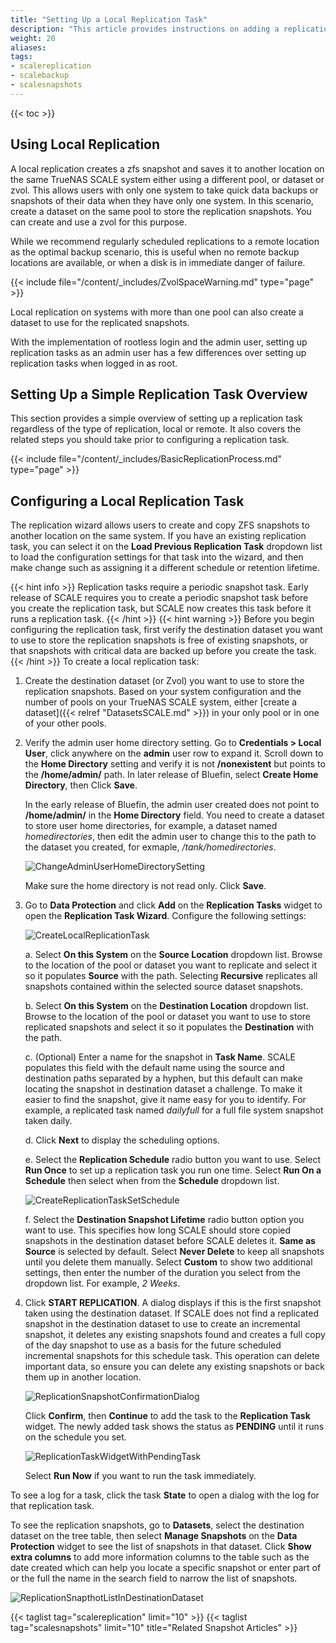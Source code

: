 ```yaml
---
title: "Setting Up a Local Replication Task"
description: "This article provides instructions on adding a replication task using different pools or datasets on the same TrueNAS system."
weight: 20
aliases:
tags:
- scalereplication
- scalebackup
- scalesnapshots
---
```


{{< toc >}}


## Using Local Replication

A local replication creates a zfs snapshot and saves it to another location on the same TrueNAS SCALE system either using a different pool, or dataset or zvol. 
This allows users with only one system to take quick data backups or snapshots of their data when they have only one system.
In this scenario, create a dataset on the same pool to store the replication snapshots. You can create and use a zvol for this purpose.

While we recommend regularly scheduled replications to a remote location as the optimal backup scenario, this is useful when no remote backup locations are available, or when a disk is in immediate danger of failure.

{{< include file="/content/_includes/ZvolSpaceWarning.md" type="page" >}}

Local replication on systems with more than one pool can also create a dataset to use for the replicated snapshots.

With the implementation of rootless login and the admin user, setting up replication tasks as an admin user has a few differences over setting up replication tasks when logged in as root. 

## Setting Up a Simple Replication Task Overview 
This section provides a simple overview of setting up a replication task regardless of the type of replication, local or remote. 
It also covers the related steps you should take prior to configuring a replication task. 

{{< include file="/content/_includes/BasicReplicationProcess.md" type="page" >}}

## Configuring a Local Replication Task

The replication wizard allows users to create and copy ZFS snapshots to another location on the same system. 
If you have an existing replication task, you can select it on the **Load Previous Replication Task** dropdown list to load the configuration settings for that task into the wizard, and then make change such as assigning it a different schedule or retention lifetime.

{{< hint info >}}
Replication tasks require a periodic snapshot task. Early release of SCALE requires you to create a periodic snapshot task before you create the replication task, but SCALE now creates this task before it runs a replication task.
{{< /hint >}}
{{< hint warning >}}
Before you begin configuring the replication task, first verify the destination dataset you want to use to store the replication snapshots is free of existing snapshots, or that snapshots with critical data are backed up before you create the task.
{{< /hint >}}
To create a local replication task:

1. Create the destination dataset (or Zvol) you want to use to store the replication snapshots.
   Based on your system configuration and the number of pools on your TrueNAS SCALE system, either [create a dataset]({{< relref "DatasetsSCALE.md" >}}) in your only pool or in one of your other pools.
  
2. Verify the admin user home directory setting. 
   Go to **Credentials > Local User**, click anywhere on the **admin** user row to expand it. 
   Scroll down to the **Home Directory** setting and verify it is not **/nonexistent** but points to the **/home/admin/** path. In later release of Bluefin, select **Create Home Directory**, then Click **Save**.

   In the early release of Bluefin, the admin user created does not point to **/home/admin/** in the **Home Directory** field. 
   You need to create a dataset to store user home directories, for example, a dataset named *homedirectories*, then edit the admin user to change this to the path to the dataset you created, for exmaple, */tank/homedirectories*.

   ![ChangeAdminUserHomeDirectorySetting](/images/SCALE/22.12/ChangeAdminUserHomeDirectorySetting.png "Home Directory Settings Early Bluefin")

   Make sure the home directory is not read only.
   Click **Save**.

3. Go to **Data Protection** and click **Add** on the **Replication Tasks** widget to open the **Replication Task Wizard**. Configure the following settings:
   
   ![CreateLocalReplicationTask](/images/SCALE/22.12/CreateLocalReplicationTask.png "New Local Replication Task")
   
   a. Select **On this System** on the **Source Location** dropdown list. 
      Browse to the location of the pool or dataset you want to replicate and select it so it populates **Source** with the path.
      Selecting **Recursive** replicates all snapshots contained within the selected source dataset snapshots.

   b. Select **On this System** on the **Destination Location** dropdown list. 
      Browse to the location of the pool or dataset you want to use to store replicated snapshots and select it so it populates the **Destination** with the path.

   c. (Optional) Enter a name for the snapshot in **Task Name**. 
      SCALE populates this field with the default name using the source and destination paths separated by a hyphen, but this default can make locating the snapshot in destination dataset a challenge. 
      To make it easier to find the snapshot, give it name easy for you to identify. For example, a replicated task named *dailyfull* for a full file system snapshot taken daily. 
    
    d. Click **Next** to display the scheduling options.

    e. Select the **Replication Schedule** radio button you want to use. Select **Run Once** to set up a replication task you run one time.
       Select **Run On a Schedule** then select when from the **Schedule** dropdown list.
    
    ![CreateReplicationTaskSetSchedule](/images/SCALE/22.12/CreateReplicationTaskSetSchedule.png "Set Replication Task Schedule")

    f. Select the **Destination Snapshot Lifetime** radio button option you want to use. 
       This specifies how long SCALE should store copied snapshots in the destination dataset before SCALE deletes it.
       **Same as Source** is selected by default. Select **Never Delete** to keep all snapshots until you delete them manually.
       Select **Custom** to show two additional settings, then enter the number of the duration you select from the dropdown list. For example, *2 Weeks*.
  
  4. Click **START REPLICATION**. 
     A dialog displays if this is the first snapshot taken using the destination dataset.
     If SCALE does not find a replicated snapshot in the destination dataset to use to create an incremental snapshot, it deletes any existing snapshots found and creates a full copy of the day snapshot to use as a basis for the future scheduled incremental snapshots for this schedule task. 
     This operation can delete important data, so ensure you can delete any existing snapshots or back them up in another location.
     
     ![ReplicationSnapshotConfirmationDialog](/images/SCALE/22.12/ReplicationSnapshotConfirmationDialog.png "Local Replication Task Confirmation")

     Click **Confirm**, then **Continue** to add the task to the **Replication Task** widget. 
     The newly added task shows the status as **PENDING** until it runs on the schedule you set. 
     
     ![ReplicationTaskWidgetWithPendingTask](/images/SCALE/22.12/ReplicationTaskWidgetWithPendingTask.png "Replication Task in Pending State")
     
     Select **Run Now** if you want to run the task immediately.

To see a log for a task, click the task **State** to open a dialog with the log for that replication task.

To see the replication snapshots, go to **Datasets**, select the destination dataset on the tree table, then select **Manage Snapshots** on the **Data Protection** widget to see the list of snapshots in that dataset. Click **Show extra columns** to add more information columns to the table such as the date created which can help you locate a specific snapshot or enter part of or the full the name in the search field to narrow the list of snapshots.

![ReplicationSnapthotListInDestinationDataset](/images/SCALE/22.12/ReplicationSnapthotListInDestinationDataset.png "Snapshot List in Destination Dataset")


{{< taglist tag="scalereplication" limit="10" >}}
{{< taglist tag="scalesnapshots" limit="10" title="Related Snapshot Articles" >}}